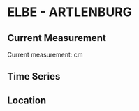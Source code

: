 # ELBE - ARTLENBURG

## Current Measurement

Current measurement: <Value topic="rivers/pegel-online/ELBE/ARTLENBURG/measurementValue"/> cm

## Time Series

<TimeSeries topic="rivers/pegel-online/ELBE/ARTLENBURG/measurementValue" period="week" />

## Location

<WorldMap>
  <Marker lat="53.37617386385017" lon="10.489216126379299" labelTopic="rivers/pegel-online/ELBE/ARTLENBURG" />
</WorldMap>
